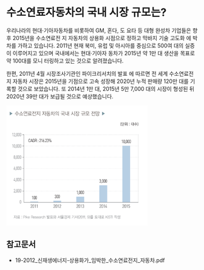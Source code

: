 # 수소연료자동차의 국내 시장 규모는?

우리나라의 현대·기아자동차를 비롯하여 GM, 혼다, 도
요타 등 대형 완성차 기업들은 향후 2015년을 수소연료전
지 자동차의 상용화 시점으로 정하고 막바지 기술 고도화
에 박차를 가하고 있습니다.
2011년 현재 북미, 유럽 및 아시아를 중심으로 500여
대의 실증이 이루어지고 있으며 국내에서는 현대·기아자
동차가 2015년 약 1만 대 생산을 목표로 약 100대를 모니
터링하고 있는 것으로 알려졌습니다.

한편, 2011년 4월 시장조사기관인 파이크리서치의 발표
에 따르면 전 세계 수소연료전지 자동차 시장은 2015년을
기점으로 고속 성장해 2020년 누적 판매량 120만 대를 기
록할 것으로 보았습니다. 또 2014년 1만 대, 2015년 5만 7,000
대의 시장이 형성된 뒤 2020년 39만 대가 보급될 것으로 
예상했습니다. 

![](./images/수소연료전지자동차_Q12_2_1.PNG)

## 참고문서
- 19-2012_신재생에너지-상용화가_임박한_수소연료전지_자동차.pdf